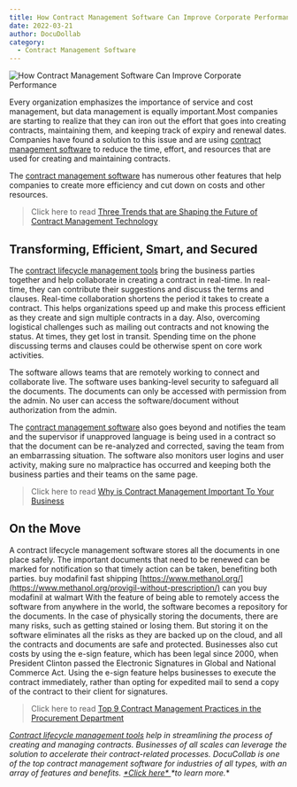 ```yaml
---
title: How Contract Management Software Can Improve Corporate Performance
date: 2022-03-21
author: DocuDollab
category:
  - Contract Management Software
---
```


![How Contract Management Software Can Improve Corporate Performance](/img/blog/How-Contract-Management-Software-can-Improve-Corporate-Performance-850x429.png)

Every organization emphasizes the importance of service and cost management, but data management is equally important.Most companies are starting to realize that they can iron out the effort that goes into creating contracts, maintaining them, and keeping track of expiry and renewal dates. Companies have found a solution to this issue and are using [contract management software](https://docucollab.com/contract-management-software/) to reduce the time, effort, and resources that are used for creating and maintaining contracts.

The [contract management software](https://docucollab.com/contract-management-software/) has numerous other features that help companies to create more efficiency and cut down on costs and other resources.

> Click here to read [Three Trends that are Shaping the Future of Contract Management Technology](https://docucollab.com/three-trends-that-are-shaping-the-future-of-contract-management/)

## Transforming, Efficient, Smart, and Secured

The [contract lifecycle management tools](https://docucollab.com/contract-management-software/) bring the business parties together and help collaborate in creating a contract in real-time. In real-time, they can contribute their suggestions and discuss the terms and clauses. Real-time collaboration shortens the period it takes to create a contract. This helps organizations speed up and make this process efficient as they create and sign multiple contracts in a day. Also, overcoming logistical challenges such as mailing out contracts and not knowing the status. At times, they get lost in transit. Spending time on the phone discussing terms and clauses could be otherwise spent on core work activities.

The software allows teams that are remotely working to connect and collaborate live. The software uses banking-level security to safeguard all the documents. The documents can only be accessed with permission from the admin. No user can access the software/document without authorization from the admin.

The [contract management software](https://docucollab.com/contract-management-software/) also goes beyond and notifies the team and the supervisor if unapproved language is being used in a contract so that the document can be re-analyzed and corrected, saving the team from an embarrassing situation. The software also monitors user logins and user activity, making sure no malpractice has occurred and keeping both the business parties and their teams on the same page.

> Click here to read [Why is Contract Management Important To Your Business](https://docucollab.com/why-contract-management-important-to-your-business/)

## On the Move

A contract lifecycle management software stores all the documents in one place safely. The important documents that need to be renewed can be marked for notification so that timely action can be taken, benefiting both parties. buy modafinil fast shipping [https://www.methanol.org/](https://www.methanol.org/provigil-without-prescription/) can you buy modafinil at walmart With the feature of being able to remotely access the software from anywhere in the world, the software becomes a repository for the documents. In the case of physically storing the documents, there are many risks, such as getting stained or losing them. But storing it on the software eliminates all the risks as they are backed up on the cloud, and all the contracts and documents are safe and protected. Businesses also cut costs by using the e-sign feature, which has been legal since 2000, when President Clinton passed the Electronic Signatures in Global and National Commerce Act. Using the e-sign feature helps businesses to execute the contract immediately, rather than opting for expedited mail to send a copy of the contract to their client for signatures.

> Click here to read [Top 9 Contract Management Practices in the Procurement Department](https://docucollab.com/contract-management-practices-in-the-procurement-department/)

*[Contract lifecycle management tools](https://docucollab.com/contract-management-software/) help in streamlining the process of creating and managing contracts. Businesses of all scales can leverage the solution to accelerate their contract-related processes. DocuCollab is one of the top contract management software for industries of all types, with an array of features and benefits. [\*Click here\* ](https://docucollab.com/book-demo/)\*to learn more.**
